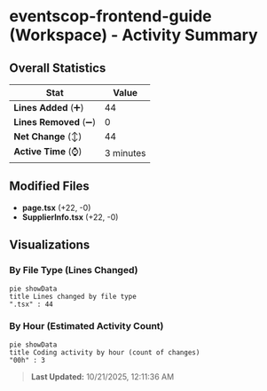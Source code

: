 # eventscop-frontend-guide (Workspace) - Activity Summary 

## Overall Statistics

| Stat                   | Value                                                             |
| ---------------------- | ----------------------------------------------------------------- |
| **Lines Added** (➕)   | 44                                          |
| **Lines Removed** (➖) | 0                                        |
| **Net Change** (↕)    | 44                |
| **Active Time** (⌚)   | 3 minutes |


## Modified Files
- **page.tsx** (+22, -0)
- **SupplierInfo.tsx** (+22, -0)

## Visualizations

### By File Type (Lines Changed)

```mermaid
pie showData
title Lines changed by file type
".tsx" : 44
```

### By Hour (Estimated Activity Count)

```mermaid
pie showData
title Coding activity by hour (count of changes)
"00h" : 3
```


> **Last Updated:** 10/21/2025, 12:11:36 AM